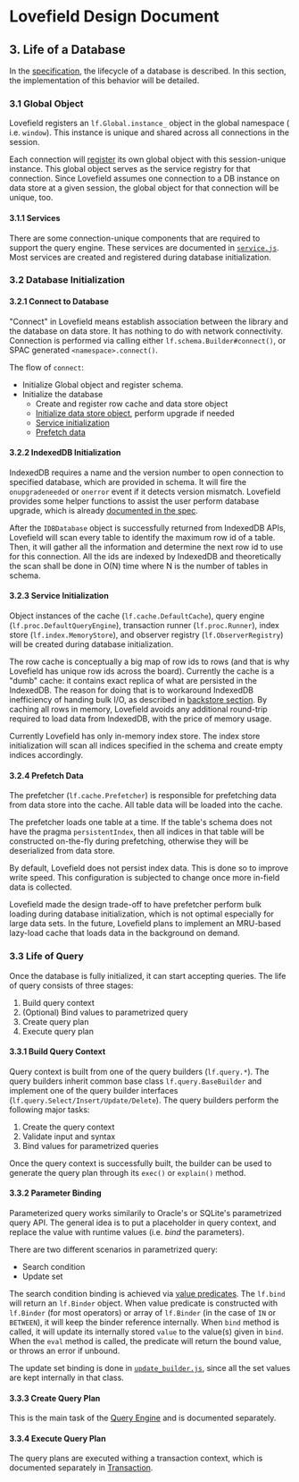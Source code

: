 # Lovefield Design Document

## 3. Life of a Database

In the [specification](../spec/03_life_of_db.md), the lifecycle of a database is
described. In this section, the implementation of this behavior will be
detailed.

### 3.1 Global Object

Lovefield registers an `lf.Global.instance_` object in the global namespace (
i.e. `window`). This instance is unique and shared across all connections in
the session.

Each connection will [register](
https://github.com/google/lovefield/blob/31f14db4995bb89fa053c99261a4b7501f87eb8d/lib/schema/builder.js#L75-85)
its own global object with this session-unique instance. This global object
serves as the service registry for that connection. Since Lovefield assumes
one connection to a DB instance on data store at a given session, the
global object for that connection will be unique, too.

#### 3.1.1 Services

There are some connection-unique components that are required to support the
query engine. These services are documented in [`service.js`](
https://github.com/google/lovefield/blob/master/lib/service.js).
Most services are created and registered during database initialization.

### 3.2 Database Initialization

#### 3.2.1 Connect to Database

"Connect" in Lovefield means establish association between the library and the
database on data store. It has nothing to do with network connectivity.
Connection is performed via calling either `lf.schema.Builder#connect()`, or
SPAC generated `<namespace>.connect()`.

The flow of `connect`:

* Initialize Global object and register schema.
* Initialize the database
  * Create and register row cache and data store object
  * [Initialize data store object](#322-indexeddb-initialization), perform
    upgrade if needed
  * [Service initialization](#323-service-initialization)
  * [Prefetch data](#324-prefetch-data)

#### 3.2.2 IndexedDB Initialization

IndexedDB requires a name and the version number to open connection to
specified database, which are provided in schema. It will fire the
`onupgradeneeded` or `onerror` event if it detects version mismatch.
Lovefield provides some helper functions to assist the user perform database
upgrade, which is already [documented in the spec](
../spec/03_life_of_db.md#33-database-upgrade).

After the `IDBDatabase` object is successfully returned from IndexedDB APIs,
Lovefield will scan every table to identify the maximum row id of a table.
Then, it will gather all the information and determine the next row id to
use for this connection. All the ids are indexed by IndexedDB and theoretically
the scan shall be done in O(N) time where N is the number of tables in schema.

#### 3.2.3 Service Initialization

Object instances of the cache (`lf.cache.DefaultCache`), query engine
(`lf.proc.DefaultQueryEngine`), transaction runner (`lf.proc.Runner`), index
store (`lf.index.MemoryStore`), and observer registry (`lf.ObserverRegistry`)
will be created during database initialization.

The row cache is conceptually a big map of row ids to rows (and that is why
Lovefield has unique row ids across the board). Currently the cache is a "dumb"
cache: it contains exact replica of what are persisted in the IndexedDB. The
reason for doing that is to workaround IndexedDB inefficiency of handing bulk
I/O, as described in [backstore section](
03_backstore.md#bundled-mode-experiment). By caching all rows in memory,
Lovefield avoids any additional round-trip required to load data from IndexedDB,
with the price of memory usage.

Currently Lovefield has only in-memory index store. The index store
initialization will scan all indices specified in the schema and create empty
indices accordingly.

#### 3.2.4 Prefetch Data

The prefetcher (`lf.cache.Prefetcher`) is responsible for prefetching data from
data store into the cache. All table data will be loaded into the cache.

The prefetcher loads one table at a time. If the table's schema does not have
the pragma `persistentIndex`, then all indices in that table will be constructed
on-the-fly during prefetching, otherwise they will be deserialized from data
store.

By default, Lovefield does not persist index data. This is done so to improve
write speed. This configuration is subjected to change once more in-field data
is collected.

Lovefield made the design trade-off to have prefetcher perform bulk loading
during database initialization, which is not optimal especially for large data
sets. In the future, Lovefield plans to implement an MRU-based lazy-load cache
that loads data in the background on demand.

### 3.3 Life of Query

Once the database is fully initialized, it can start accepting queries. The life
of query consists of three stages:

1. Build query context
2. (Optional) Bind values to parametrized query
3. Create query plan
4. Execute query plan

#### 3.3.1 Build Query Context

Query context is built from one of the query builders (`lf.query.*`). The query
builders inherit common base class `lf.query.BaseBuilder` and implement one of
the query builder interfaces (`lf.query.Select/Insert/Update/Delete`). The query
builders perform the following major tasks:

1. Create the query context
2. Validate input and syntax
3. Bind values for parametrized queries

Once the query context is successfully built, the builder can be used to
generate the query plan through its `exec()` or `explain()` method.

#### 3.3.2 Parameter Binding

Parameterized query works similarily to Oracle's or SQLite's parametrized query
API. The general idea is to put a placeholder in query context, and replace the
value with runtime values (i.e. *bind* the parameters).

There are two different scenarios in parametrized query:

* Search condition
* Update set

The search condition binding is achieved via [value predicates](
https://github.com/google/lovefield/blob/master/lib/pred/value_predicate.js).
The `lf.bind` will return an `lf.Binder` object. When value predicate is
constructed with `lf.Binder` (for most operators) or array of `lf.Binder` (in
the case of `IN` or `BETWEEN`), it will keep the binder reference internally.
When `bind` method is called, it will update its internally stored `value` to
the value(s) given in `bind`. When the `eval` method is called, the predicate
will return the bound value, or throws an error if unbound.

The update set binding is done in [`update_builder.js`](
https://github.com/google/lovefield/blob/master/lib/query/update_builder.js),
since all the set values are kept internally in that class.

#### 3.3.3 Create Query Plan

This is the main task of the [Query Engine](04_query_engine.md) and is
documented separately.

#### 3.3.4 Execute Query Plan

The query plans are executed withing a transaction context, which is documented
separately in [Transaction](05_transaction.md).

